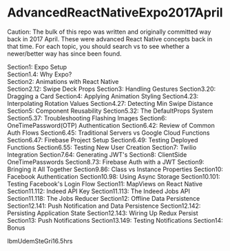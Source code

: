 # AdvancedReactNativeExpo2017April

Caution: The bulk of this repo was written and originally committed way back in 2017 April. These were advanced React Native concepts back in that time. For each topic, you should search <method> vs <alternatives> to see whether a newer/better way has since been found.

Section1: Expo Setup  
Section1.4: Why Expo?  
Section2: Animations with React Native  
Section2.12: Swipe Deck Props
Section3: Handling Gestures
Section3.20: Dragging a Card
Section4: Applying Animation Styling
Section4.23: Interpolating Rotation Values
Section4.27: Detecting Min Swipe Distance
Section5: Component Reusability
Section5.32: The DefaultProps System
Section5.37: Troubleshooting Flashing Images
Section6: OneTimePassword(OTP) Authentication
Section6.42: Review of Common Auth Flows
Section6.45: Traditional Servers vs Google Cloud Functions
Section6.47: Firebase Project Setup
Section6.49: Testing Deployed Functions
Section6.55: Testing New User Creation
Section7: Twilio Integration
Section7.64: Generating JWT's
Section8: ClientSide OneTimePasswords
Section8.73: Firebase Auth with a JWT
Section9: Bringing it All Together
Section9.86: Class vs Instance Properties
Section10: Facebook Authentication
Section10.98: Using Async Storage
Section10.101: Testing Facebook's Login Flow
Section11: MapViews on React Native
Section11.112: Indeed API Key
Section11.113: The Indeed Jobs API
Section11.118: The Jobs Reducer
Section12: Offline Data Persistence
Section12.141: Push Notification and Data Persistence
Section12.142: Persisting Application State
Section12.143: Wiring Up Redux Persist
Section13: Push Notifications
Section13.149: Testing Notifications
Section14: Bonus

IbmUdemSteGri16.5hrs
